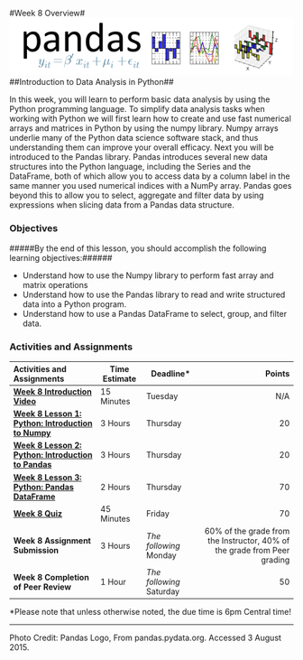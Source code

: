 #Week 8 Overview#
![Pandas logo](images/pandas_logo.png)
##Introduction to Data Analysis in Python##

In this week, you will learn to perform basic data analysis by using the
Python programming language. To simplify data analysis tasks when
working with Python we will first learn how to create and use fast
numerical arrays and matrices in Python by using the numpy library.
Numpy arrays underlie many of the Python data science software stack,
and thus understanding them can improve your overall efficacy. Next you
will be introduced to the Pandas library. Pandas introduces several new
data structures into the Python language, including the Series and the
DataFrame, both of which allow you to access data by a column label in
the same manner you used numerical indices with a NumPy array. Pandas
goes beyond this to allow you to select, aggregate and filter data by
using expressions when slicing data from a Pandas data structure.

### Objectives ###

#####By the end of this lesson, you should accomplish the following learning objectives:######

- Understand how to use the Numpy library to perform fast array and matrix operations
- Understand how to use the Pandas library to read and write structured data into a Python program.
- Understand how to use a Pandas DataFrame to select, group, and filter data.

### Activities and Assignments ###

|Activities and Assignments | Time Estimate | Deadline* | Points|
|:------| -----|-------|----------:|
|**[Week 8 Introduction Video][w8v]**|15 Minutes|Tuesday|N/A|
|**[Week 8 Lesson 1: Python: Introduction to Numpy](lesson1.md)**| 3 Hours |Thursday| 20|
|**[Week 8 Lesson 2: Python: Introduction to Pandas](lesson2.md)**| 3 Hours | Thursday | 20 |
|**[Week 8 Lesson 3: Python: Pandas DataFrame](lesson3.md)**| 2 Hours | Thursday| 70 |
|**[Week 8 Quiz][w8q]**| 45 Minutes | Friday | 70|
|**Week 8 Assignment Submission**| 3 Hours | *The following* Monday | 60% of the grade from the Instructor, 40% of the grade from Peer grading | 
|**Week 8 Completion of Peer Review**| 1 Hour | *The following* Saturday | 50 | 


*Please note that unless otherwise noted, the due time is 6pm Central time!

----------
[w8v]: https://mediaspace.illinois.edu/media/
[w8q]: https://learn.illinois.edu/mod/quiz/

Photo Credit: Pandas Logo, From pandas.pydata.org. Accessed 3 August 2015.

